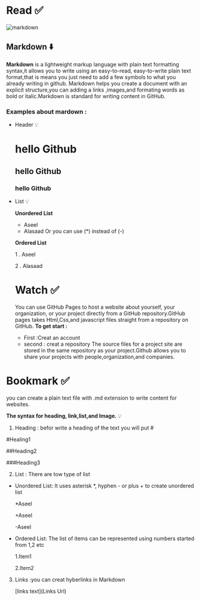 
# Read :white_check_mark:
![markdown](https://encrypted-tbn0.gstatic.com/images?q=tbn:ANd9GcQq787mLxQS1mcmeB1oe6ZN4mQFiGX3aHo3RmOoe-NjjtoXAoXe6Pjz8LoiON71GwJqcSM&usqp=CAU)

## Markdown :arrow_down:
**Markdown** is a lightweight markup language with plain text formatting syntax,it allows you to write using an easy-to-read, easy-to-write plain text format,that is means you  just need to add a few  symbols  to what you already writing in github. Markdown helps you create a document with an explicit structure,you can adding a links ,images,and formating words as bold or italic.Markdown is standard for writing content in GitHub. 
### Examples about mardown :
* Header :bulb:
   # hello Github
   ## hello Github
   ### hello Github
   
* List :bulb:

  **Unordered List**
  - Aseel
  - Alasaad
  Or you can use (*) instead of (-)
  
  **Ordered List**
  
   1 . Aseel
  
   2 . Alasaad
   
   
   # Watch :white_check_mark:
   You can use GitHub Pages to host a website about yourself, your organization, or your project directly from a GitHub repository.GitHub pages takes Html,Css,and javascript
   files straight from a repository on GitHub.
   **To get start :**
   
   * First :Creat an account
   * second : creat a repository 
 The source files for a project site are stored in the same repository as your project.Github allows you to share your projects with people,organization,and companies.
 
 # Bookmark :white_check_mark:
 you can create a plain text file with .md extension to write content for websites.
 
 **The syntax for heading, link,list,and Image.** :bulb:
 1. Heading : befor write a heading of the text you will put #
   
  #Healing1 
  
  ##Heading2
  
  ###Heading3
  
  2. List : There are tow type of list 
  * Unordered List: It uses asterisk *, hyphen - or plus + to create unordered list
 
     *Aseel
      
    +Aseel
       
    -Aseel
      

   * Ordered List: The list of items can be represented using numbers started from 1,2 etc
   
     1.Item1
   
     2.Item2
     
     
   3. Links :you can creat hyberlinks  in Markdown
   
      [links text](Links Url)
   




